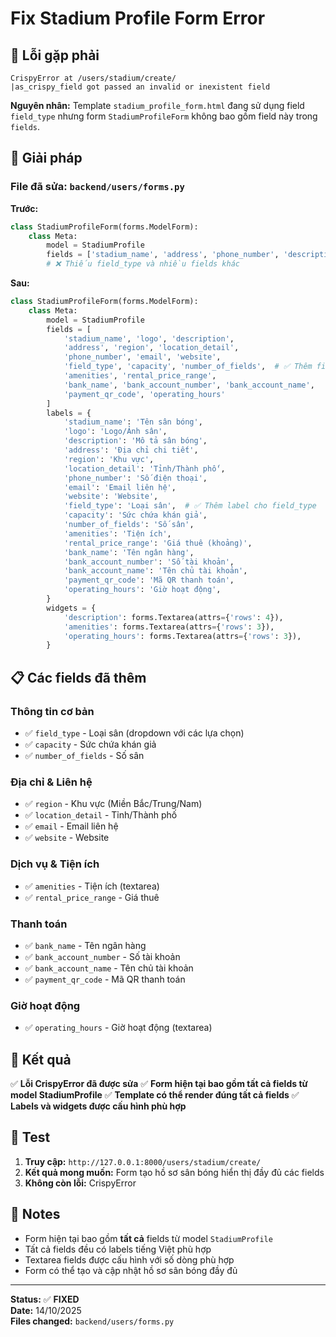 # Fix Stadium Profile Form Error

## 🐛 Lỗi gặp phải

```
CrispyError at /users/stadium/create/
|as_crispy_field got passed an invalid or inexistent field
```

**Nguyên nhân:** Template `stadium_profile_form.html` đang sử dụng field `field_type` nhưng form `StadiumProfileForm` không bao gồm field này trong `fields`.

## 🔧 Giải pháp

### File đã sửa: `backend/users/forms.py`

**Trước:**
```python
class StadiumProfileForm(forms.ModelForm):
    class Meta:
        model = StadiumProfile
        fields = ['stadium_name', 'address', 'phone_number', 'description', 'logo']
        # ❌ Thiếu field_type và nhiều fields khác
```

**Sau:**
```python
class StadiumProfileForm(forms.ModelForm):
    class Meta:
        model = StadiumProfile
        fields = [
            'stadium_name', 'logo', 'description', 
            'address', 'region', 'location_detail', 
            'phone_number', 'email', 'website',
            'field_type', 'capacity', 'number_of_fields',  # ✅ Thêm field_type
            'amenities', 'rental_price_range',
            'bank_name', 'bank_account_number', 'bank_account_name',
            'payment_qr_code', 'operating_hours'
        ]
        labels = {
            'stadium_name': 'Tên sân bóng',
            'logo': 'Logo/Ảnh sân',
            'description': 'Mô tả sân bóng',
            'address': 'Địa chỉ chi tiết',
            'region': 'Khu vực',
            'location_detail': 'Tỉnh/Thành phố',
            'phone_number': 'Số điện thoại',
            'email': 'Email liên hệ',
            'website': 'Website',
            'field_type': 'Loại sân',  # ✅ Thêm label cho field_type
            'capacity': 'Sức chứa khán giả',
            'number_of_fields': 'Số sân',
            'amenities': 'Tiện ích',
            'rental_price_range': 'Giá thuê (khoảng)',
            'bank_name': 'Tên ngân hàng',
            'bank_account_number': 'Số tài khoản',
            'bank_account_name': 'Tên chủ tài khoản',
            'payment_qr_code': 'Mã QR thanh toán',
            'operating_hours': 'Giờ hoạt động',
        }
        widgets = {
            'description': forms.Textarea(attrs={'rows': 4}),
            'amenities': forms.Textarea(attrs={'rows': 3}),
            'operating_hours': forms.Textarea(attrs={'rows': 3}),
        }
```

## 📋 Các fields đã thêm

### Thông tin cơ bản
- ✅ `field_type` - Loại sân (dropdown với các lựa chọn)
- ✅ `capacity` - Sức chứa khán giả
- ✅ `number_of_fields` - Số sân

### Địa chỉ & Liên hệ  
- ✅ `region` - Khu vực (Miền Bắc/Trung/Nam)
- ✅ `location_detail` - Tỉnh/Thành phố
- ✅ `email` - Email liên hệ
- ✅ `website` - Website

### Dịch vụ & Tiện ích
- ✅ `amenities` - Tiện ích (textarea)
- ✅ `rental_price_range` - Giá thuê

### Thanh toán
- ✅ `bank_name` - Tên ngân hàng
- ✅ `bank_account_number` - Số tài khoản
- ✅ `bank_account_name` - Tên chủ tài khoản
- ✅ `payment_qr_code` - Mã QR thanh toán

### Giờ hoạt động
- ✅ `operating_hours` - Giờ hoạt động (textarea)

## 🎯 Kết quả

✅ **Lỗi CrispyError đã được sửa**
✅ **Form hiện tại bao gồm tất cả fields từ model StadiumProfile**
✅ **Template có thể render đúng tất cả fields**
✅ **Labels và widgets được cấu hình phù hợp**

## 🧪 Test

1. **Truy cập:** `http://127.0.0.1:8000/users/stadium/create/`
2. **Kết quả mong muốn:** Form tạo hồ sơ sân bóng hiển thị đầy đủ các fields
3. **Không còn lỗi:** CrispyError

## 📝 Notes

- Form hiện tại bao gồm **tất cả** fields từ model `StadiumProfile`
- Tất cả fields đều có labels tiếng Việt phù hợp
- Textarea fields được cấu hình với số dòng phù hợp
- Form có thể tạo và cập nhật hồ sơ sân bóng đầy đủ

---

**Status:** ✅ **FIXED**  
**Date:** 14/10/2025  
**Files changed:** `backend/users/forms.py`
